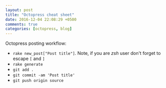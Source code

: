 ```yaml
---
layout: post
title: "Octopress cheat sheet"
date: 2016-12-04 22:08:29 +0500
comments: true
categories: [octopress, blog] 
---
```


Octopress posting workflow:

* ``rake new_post["Post title"]``. Note, if you are _zsh_ user don't forget to escape `[` and `]`
* ``rake generate``
* ``git add .``
* ``git commit -am 'Post title'``
* ``git push origin source``


